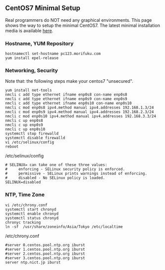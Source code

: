 ## CentOS7 Minimal Setup
Real programmers do NOT need any graphical environments.
This page shows the way to setup the minimal CentOS7.
The latest minimal installation media is available 
[here](http://isoredirect.centos.org/centos/7/isos/x86_64/CentOS-7-x86_64-Minimal-1810.iso).

### Hostname, YUM Repository
```
hostnamectl set-hostname pc123.morifuku.com
yum install epel-release
```
### Networking, Security

Note that: the following steps make your centos7 "unsecured".
```
yum install net-tools
nmcli c add type ethernet ifname enp0s8 con-name enp0s8
nmcli c add type ethernet ifname enp0s9 con-name enp0s9
nmcli c add type ethernet ifname enp0s10 con-name enp0s10
nmcli c mod enp0s8 ipv4.method manual ipv4.addresses 192.168.1.3/24
nmcli c mod enp0s9 ipv4.method manual ipv4.addresses 192.168.2.3/24
nmcli c mod enp0s10 ipv4.method manual ipv4.addresses 192.168.3.3/24
nmcli c up enp0s8
nmcli c up enp0s9
nmcli c up enp0s10
systemctl stop firewalld
systemctl disable firewalld
vi /etc/selinux/config
reboot
```
/etc/selinux/config
```
# SELINUX= can take one of these three values:
#     enforcing - SELinux security policy is enforced.
#     permissive - SELinux prints warnings instead of enforcing.
#     disabled - No SELinux policy is loaded.
SELINUX=disabled
```

### NTP, Time Zone
```
vi /etc/chrony.conf
systemctl start chronyd
systemctl enable chronyd
systemctl status chronyd
chronyc tracking
ln -sf  /usr/share/zoneinfo/Asia/Tokyo /etc/localtime
```
/etc/chrony.conf
```
#server 0.centos.pool.ntp.org iburst
#server 1.centos.pool.ntp.org iburst
#server 2.centos.pool.ntp.org iburst
#server 3.centos.pool.ntp.org iburst
server ntp.nict.jp iburst
```

